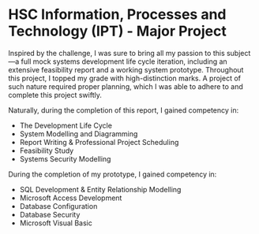 # HSC Information, Processes and Technology (IPT) - Major Project

<p>
Inspired by the challenge, I was sure to bring all my passion to this subject—a full mock systems development life cycle iteration, including an extensive feasibility report and a working system prototype. Throughout this project, I topped my grade with high-distinction marks. A project of such nature required proper planning, which I was able to adhere to and complete this project swiftly.

Naturally, during the completion of this report, I gained competency in:
- The Development Life Cycle
- System Modelling and Diagramming
- Report Writing & Professional Project Scheduling
- Feasibility Study
- Systems Security Modelling

During the completion of my prototype, I gained competency in:
- SQL Development & Entity Relationship Modelling
- Microsoft Access Development
- Database Configuration
- Database Security
- Microsoft Visual Basic

</p>
